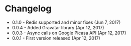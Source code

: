 # Changelog

- 0.1.0 - Redis supported and minor fixes (Jun 7, 2017)
- 0.0.4 - Added Gravatar library (Apr 12, 2017)
- 0.0.3 - Async calls on Google Picasa API (Apr 12, 2017)
- 0.0.1 - First version released (Apr 12, 2017)
